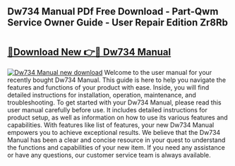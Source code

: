 ## Dw734 Manual PDf Free Download - Part-Qwm Service Owner Guide - User Repair Edition Zr8Rb

# <h2><a href="http://bc45631.oget.top/?id=Dw734+Manual">🔗Download New 👉🔴 Dw734 Manual</a></h2>

[![Dw734 Manual new download](https://i.imgur.com/5g1atiW.png)](http://bc45631.oget.top/?id=Dw734+Manual)
Welcome to the user manual for your recently bought Dw734 Manual. This guide is here to help you navigate the features and functions of your product with ease. Inside, you will find detailed instructions for installation, operation, maintenance, and troubleshooting. To get started with your Dw734 Manual, please read this user manual carefully before use. It includes detailed instructions for product setup, as well as information on how to use its various features and capabilities. With features like list of features, your new Dw734 Manual empowers you to achieve exceptional results. We believe that the Dw734 Manual has been a clear and concise resource in your quest to understand the functions and capabilities of your new item. If you need any assistance or have any questions, our customer service team is always available.
